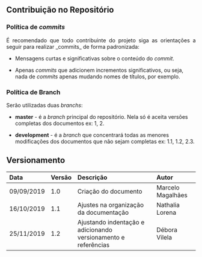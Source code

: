 ## Contribuição no Repositório

### Política de _commits_

<p align="justify">É recomendado que todo contribuinte do projeto siga as orientações a seguir para realizar _commits_ de forma padronizada:</p>

- Mensagens curtas e significativas sobre o conteúdo do _commit_.

- Apenas _commits_ que adicionem incrementos significativos, ou seja, nada de _commits_ apenas mudando nomes de títulos, por exemplo.

### Política de Branch

Serão utilizadas duas _branchs_:

- **master** - é a _branch_ principal do repositório. Nela só é aceita versões completas dos documentos ex: 1, 2.

- **development** - é a _branch_ que concentrará todas as menores modificações dos documentos que não sejam completas ex: 1.1, 1.2, 2.3.

## Versionamento

| Data       | Versão | Descrição                                | Autor             |
| :--------- | :----- | :--------------------------------------- | :---------------- |
| 09/09/2019 | 1.0    | Criação do documento | Marcelo Magalhães |
| 16/10/2019 | 1.1    | Ajustes na organização da documentação | Nathalia Lorena |
| 25/11/2019 | 1.2    | Ajustando indentação e adicionando versionamento e referências | Débora Vilela     |